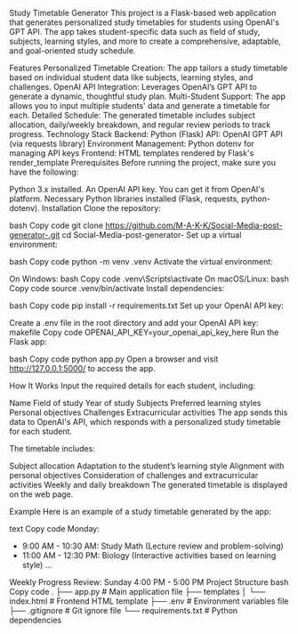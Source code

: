 Study Timetable Generator
This project is a Flask-based web application that generates personalized study timetables for students using OpenAI's GPT API. The app takes student-specific data such as field of study, subjects, learning styles, and more to create a comprehensive, adaptable, and goal-oriented study schedule.

Features
Personalized Timetable Creation: The app tailors a study timetable based on individual student data like subjects, learning styles, and challenges.
OpenAI API Integration: Leverages OpenAI’s GPT API to generate a dynamic, thoughtful study plan.
Multi-Student Support: The app allows you to input multiple students' data and generate a timetable for each.
Detailed Schedule: The generated timetable includes subject allocation, daily/weekly breakdown, and regular review periods to track progress.
Technology Stack
Backend: Python (Flask)
API: OpenAI GPT API (via requests library)
Environment Management: Python dotenv for managing API keys
Frontend: HTML templates rendered by Flask's render_template
Prerequisites
Before running the project, make sure you have the following:

Python 3.x installed.
An OpenAI API key. You can get it from OpenAI's platform.
Necessary Python libraries installed (Flask, requests, python-dotenv).
Installation
Clone the repository:

bash
Copy code
git clone https://github.com/M-A-K-K/Social-Media-post-generator-.git
cd Social-Media-post-generator-
Set up a virtual environment:

bash
Copy code
python -m venv .venv
Activate the virtual environment:

On Windows:
bash
Copy code
.venv\Scripts\activate
On macOS/Linux:
bash
Copy code
source .venv/bin/activate
Install dependencies:

bash
Copy code
pip install -r requirements.txt
Set up your OpenAI API key:

Create a .env file in the root directory and add your OpenAI API key:
makefile
Copy code
OPENAI_API_KEY=your_openai_api_key_here
Run the Flask app:

bash
Copy code
python app.py
Open a browser and visit http://127.0.0.1:5000/ to access the app.

How It Works
Input the required details for each student, including:

Name
Field of study
Year of study
Subjects
Preferred learning styles
Personal objectives
Challenges
Extracurricular activities
The app sends this data to OpenAI's API, which responds with a personalized study timetable for each student.

The timetable includes:

Subject allocation
Adaptation to the student’s learning style
Alignment with personal objectives
Consideration of challenges and extracurricular activities
Weekly and daily breakdown
The generated timetable is displayed on the web page.

Example
Here is an example of a study timetable generated by the app:

text
Copy code
Monday:
  - 9:00 AM - 10:30 AM: Study Math (Lecture review and problem-solving)
  - 11:00 AM - 12:30 PM: Biology (Interactive activities based on learning style)
  ...

Weekly Progress Review: Sunday 4:00 PM - 5:00 PM
Project Structure
bash
Copy code
.
├── app.py               # Main application file
├── templates
│   └── index.html       # Frontend HTML template
├── .env                 # Environment variables file
├── .gitignore           # Git ignore file
└── requirements.txt     # Python dependencies
